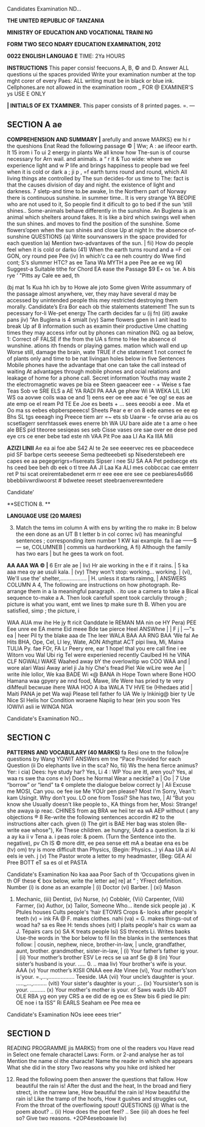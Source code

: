 Candidates Examination ND...

**THE UNITED REPUBLIC OF TANZANIA**

**MINISTRY OF EDUCATION AND VOCATIONAL TRAINI NG**

**FORM TWO SECO NDARY EDUCATION EXAMINATION, 2012**

**0022 ENGLISH LANGUAG E**
TIME: 2Ya HOURS

**INSTRUCTIONS**
This paper consis! feecuons.A, B, © and D.
Answer ALL questions ui the spaces provided
Write your examination number at the top mght corer of every
Paes:
ALL writing must be in black or blue ink.
Cellphones.are not allowed in the examination room
_ FOR @ EXAMINER'S ys USE E ONLY

**| INITIALS OF EX TXAMINER.**
This paper consists of 8 printed pages.
=.
—

## SECTION A ae

**COMPREHENSION AND SUMMARY |**
arefully and answe
MARKS}
ew hi r the queshions Enat
Read the following passage ©
| Ww; A :
ae iifeoor earth. It 15 irom i
To ui
2 energy in plants
We all know how
The-sun is of course necessary for
Arn wail.
and animals.
a “ r it & Tuo wide:
where we experience light and w P
life and brings happiness to people bad we feel when it is cold or dark a ; ji p , =f earth turns round and round, which
All living things ate controlled by
The sun decides-for us time to
The: fact is that the causes division of day and night.
the existence of light and darkness. 7
sletp-and time to.be awake, In the Northern part of Norway there is continuous sunshine. in summer time.. It is very strange YA BEOPIE
who are not used to it, So people find it dificult to go to bed if the sun ‘still shines.. Some-animals behave differently in the sunshine.
An Buglena is an animal which shelters around fakes. It is like a bird which swings well when the sun shines. and moves to find the position of the sunshine.
Some flowers‘open when the sun shinés and close Up at night
In: the absence of-sunshine
QUESTIONS
{a) Write sourvanswers in the space provided for each question la) Mention two-advantaves of the sun. |
fii) How do people feel when it is cold or darko
(41) When the earth turns round and a =F cei GON,
ory round pee Pee
(iv) In which'c ca ee neh country do Wwe find cont; S's slummer HTC? as ee
Tana
Wa
MYTH a pee Pee ae ee wg
(¥) Suggest-a Suitable tithe for
Chord
EA
ease the Passage
$9 E+ os ‘se.
   A bis rye
‘ "Pitts ay
Cale ee aed,
th

(bj mat
1s
Kua hh ich by to
Howe ale joto
Some given
Write assummary of the passage almost anywhere,
ver, they may have several d may be accessed by unintended people this mey restricted destroying them morally.
Candidate’s Era
Bor each ob thie stalements statement!
The sun ts pecessary for-li
We-pet energy
The carth decides far u
(ij fn)
(iit)
awake pans jiv) “An Buglena is 4 smialt
(vy) Same flowers gpen in l anit lead to break Up af 8
information such as examin their productive Ume chatting times they may access infor out by phones can mination INQ. og aa below,
1: Correct oF FALSE if the from the UA
s firme to Hee he absence ol wunshine.
ations ith fnends or playing games.
mation which wall end up
Worse still,
damage the brain,
wate TRUE if che statement 1 not correct fe of plants only and time to be nat livingan holes below in five Sentences
Mobile phones have the advantage that one can take the call instead of waiting At advantages through mobile phones and ocial relations and leakage of home for a phone call.
Secret information
Youths may waste 2
the electromagnetic waves pe bia ee Steen gaeaceer eee - + Weise s fae Teas Sob ve SRE ELS a AE YA RADI PA AAA
ge phew Wi IA WEKA LIL LKI WS oa aovwe coils waa oe and 1) eens eer oe eee aac é
“ee og! se eas ae ate emp oe el ream Pd TE Ee Joe es beets + ... sees eeoobi a eee .
Ma et Oo ma ss eebes ebpberspeeecs! Sheets Pear e er on 8 ede eames ee ee ep Bhs
SL tgs eeeagh ing Preece tiem arr =~ ets sb Uaarw - fe orvse aria au os scsetlagerr senrhtassek ewes enerre bh WA UU bare aide ate t a ame o hee ale BES pid titeoree sesiqeas ses seb Cisse vases ore sae over ee dese ped eye crs ce ener bebe tad este nh VAA Pit
Poe aaa LI
Aa
Ka IIIA
Mili

**AZIZI LINII**
Ae ea ai foe abe S42 AI te 2e see eeeervec res ee pbaceedece pid SF barbpe certs seeeese
Sema pedteeebeti sp Nisederstebeeh ere capes ee aa pegegerigrs=fisereats
Sipser i nee SU SA AA Pet pedsecge ets hs ceed bee beh db eek o tl tree AA JI Laa Ka ALI mes cobbccac cae emterr ret P tsi scat oreiremtabedenet erm rr eee eee ere see ce peebiares4s666 bbebbiivwrdiwoorst #
bdwetee reeset steebraenverewntedere

Candidate’

**SECTION 8. **

**LANGUAGE USE (20 MARES)**

3. Match the tems im column A with ens by writing the ro make in: B below the een done as an
UT B
t letter b
in col correc ivi) has meaningful sentences ;
corresponding item number 1 KW kai example. fa ll ae ——$— se, COLUMNEB |
commis ua hardworking,
A
fi) Although the family has two ears | but he gees ta work on foot.

**AA AAA WA © |**
6 Err ale ae |
liv) Hr aie working in the e if it rains. |
5 ka aaa mea oy ae usuli kala. |
(vy) They won't stop: working... working. |
(vi), We'll use the’ shelter,................. | H. unless it starts raimng, |
ANSWERS
COLUMN A
4, The following are instructions on how photograph. Re-arrange them in a la meaningful paragraph.
. ito use a camera to take a
Bical sequence to-make a
A. Then look carefull spent took carcluliy through ;
picture is what you want, emt we lines tp make sure th
B. When you are satisfied, simp ;
the picture, i

WAA AUA
mw ihe
He jy ft ricit
Oanddate le REMAN MA nin oe
HY Pera) PEE Eee unre ee EA meme Eid meee Bde tae pierce Heel
ANSWhne
| | F j |
—"s ea
| heer
Pil ty the blake aaa de The leer WALA BAA AA RNG BAA ‘We fal Ae Hits
BHA, Ope, Cel, Ll ley, Wate, AON Athgttat ACT
pipi liwa, Mi, Maina TULIA
Py. fae FOr,
FA Lr Peery ere,
ear
1 hope! thal you ere call fine i ee
Witorn vou Wal Ubi rig Tel were experienied recently
Caulbed Hi he VINA CLF NGWALI WAKE Waahed away bY the overlowitip wo COO WAA and | wore alari Wasi Away ariel ji Ja hiy Che's fread Piel ‘Ale wiLire wee
Ae | write ihle lollor, We kaa BADE Wi «@
BANA ih Hope Town where Bone HOO Hamana waa gpyery ae nnd food, Mawe, life Were has pried ty te very diMfeull becwuae ihere WAA HOO A iba WALA TV HVE tie
(Hhedaes atid | Maiti PANA je pet Wa waji
Please tell father fo UA We iy lnkinig@ bier ty Ue
Nice SI
Helis hor Condition woraene
Napiig to hear (ein you soon
Yes lOWIVi asli ie
WINGA NGA

Candidate's Examination NO...

## SECTION C

**PATTERNS AND VOCABULARY (40 MARKS)**
fa Resi one tn the follow|re questions by Wang YOWIT ANSWers em tne
“Pace Provided for each Question
(ii Do elephants live in the sca? No,
fii) Ws the hena fierce animus?
Yer: i cia) Dees: hye study har?
Yes, Li 4 :
WP You are itl, aren you? Yes, al waa rs swe tha cons e lv) Does he Normal Wear a necktie? a | Oo
|
7 Use “borrow” or “lend” ta ¢ omplete the dialogue below correct ly |
Ali Excuse me MOSI, Can you. oe fee ise
Me YOUr pen please?
Most I'm Sorry, Vean't: kam Usingit. Why don't you. LO
one from Tossi? She has two, |
Al “But you know she Usually doesn't like people to., KA
things from her,
Mosi: Strange! she awaya ip reac. CHINES from aq
BRA we heii ter ea wA AEP without
( any objections ®
8 Re-write the following sentences accordin
#2 to the instructions alter cach. given
(i) The girt is BAE Her bag was stolen (Re-write eae whose"),
Ke These children. ae hungry, (Add a a question. la zi ki a ay ka ii v Tena a.
i peas role: & poem. (Turn the Sentence into the. negative),
pv Ch IS © more ditt, ee pea sense ett mA a beatae ena es be
(tv) om) try is more difficult than Physics, (Begin: Physics...)
yi Aaa UA ai AI eels ie veh.
j (v) The Pastor wrote a letter to my headmaster, (Beg:
GEA AI
Pree BOTT eT
sa es ol et PASTA

Candidate's Examination No kaa aaa
Poor Sach of th
‘Occupations given in th
OF these
€ box below, write the letter ae] re] at ” ;
YFrect definition. Number (i) is done as an example
| (i) Doctor
(vi) Barber.
| (xi} Mason
1) Mechanic, (iii) Dentist, (iv) Nurse, (v) Cobblér,
{Vii} Carpenter, (Vili) Farmer, (ix) Author, (x) Tailor,
Someone Who...
itende sick people ja) . K
Ptules houses
Cults people's ‘hair
ETOWS Crops
&- looks after people's teeth (v) = ink
FA @ F. makes clothes. nahi
(va) =
G. makes things-out of woad ha? sa es Ree
H: tends shoes (vit)
I plaits people's hair cs wam aa
J. Tépairs cars (x) SA
K treats people Isi) SS threcets
Li. Writes baoks
Use-the words in ‘the bor below to fil lin the blanks in the sentences that follow:
| cousin, nephew, niece, brother-in-law,
| uncle, grandfather, aunt, brother.
grandmother, sister-in-law, |
(i) Your father’s father ig your.
| (ii) Your mother’s brother ESV Le recs se ua anf Se
@ 8 (in) Your sister’s husband is your. ..... 0. .. maa liv) Your brother's wife is your. AAA
(v) Your mother’s KISII ONAA eee Ate Vinee
(vi), Your mother’s'son is'your. =.,...,................. Teeside.
IAA
(vii) Your uncle’s daughter is your. .....,,...,.........
(viti) Your sister's daughter is your: ,..
(ix) Yoursister’s son is your. ..........
(x) Your mother's mother is your.
of Saws wads Ub ADT OLE RBA yg eon yey
CRS a ee did de eg oe es
Stew bis 6 pied lie pin:
OE noe i ta ISS” Ri EARLS Seaham ee Pee mea ee

Candidate's Examination NOs ieee eees trier”

## SECTION D
READING PROGRAMME jis MARKS)
from one ol the readers vou Have read in
Select one female charactel
Laws:
Form. or 2-and analyse her as tol
Mention the name ol ithe characte!
Name the reader in which she appears
What she did in the story
Two reasons why you hike ord ishked her

12. Read the following poem then answer the questions that fallow.
How beautiful the rain is!
After the dust and the heat,
In the broad and fiery strect,
in the narrew lane,
How beautiful the rain is!
How beautiful the rain is!
Like the tramp of the hoofs,
How it gushes and struggles out,
From the throat of the overflowing spout!
QUESTIONS
(ij) What is the poem about? ..
(ii) How does the poet feel? .. See
(iii) ah does he feel so? Give two reasons.
+2OP4eseboawie liv)